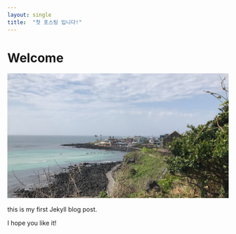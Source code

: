 ```yaml
---
layout: single
title:  "첫 포스팅 입니다!"
---
```


# Welcome
![jeju](first_image.jpg "jeju image by haewon")

this is my first Jekyll blog post.

I hope you like it!
